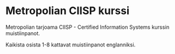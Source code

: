 # Metropolian CIISP kurssi

Metropolian tarjoama CIISP - Certified Information Systems kurssin muistiinpanot.

Kaikista osista 1-8 kattavat muistiinpanot englanniksi.
